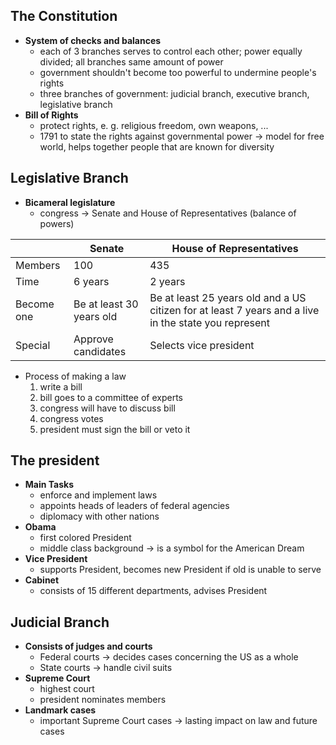 ## The Constitution

- **System of checks and balances**
	- each of 3 branches serves to control each other; power equally divided; all branches same amount of power
	- government shouldn't become too powerful to undermine people's rights
	- three branches of government: judicial branch, executive branch, legislative branch
- **Bill of Rights**
	- protect rights, e. g. religious freedom, own weapons, ...
	- 1791 to state the rights against governmental power
	→ model for free world, helps together people that are known for diversity

## Legislative Branch

- **Bicameral legislature**
	- congress → Senate and House of Representatives (balance of powers)

|            | Senate                   | House of Representatives                                                                             |
| ---------- | ------------------------ | ---------------------------------------------------------------------------------------------------- |
| Members    | 100                      | 435                                                                                                  |
| Time       | 6 years                  | 2 years                                                                                              |
| Become one | Be at least 30 years old | Be at least 25 years old and a US citizen for at least 7 years and a live in the state you represent |
| Special    | Approve candidates       | Selects vice president                                                                               |

- Process of making a law
	1. write a bill
	2. bill goes to a committee of experts
	3. congress will have to discuss bill
	4. congress votes
	5. president must sign the bill or veto it

## The president

- **Main Tasks**
	- enforce and implement laws
	- appoints heads of leaders of federal agencies
	- diplomacy with other nations
- **Obama**
	- first colored President
	- middle class background → is a symbol for the American Dream
- **Vice President**
	- supports President, becomes new President if old is unable to serve
- **Cabinet**
	- consists of 15 different departments, advises President

## Judicial Branch

- **Consists of judges and courts**
	- Federal courts → decides cases concerning the US as a whole
	- State courts → handle civil suits
- **Supreme Court**
	- highest court
	- president nominates members
- **Landmark cases**
	- important Supreme Court cases → lasting impact on law and future cases